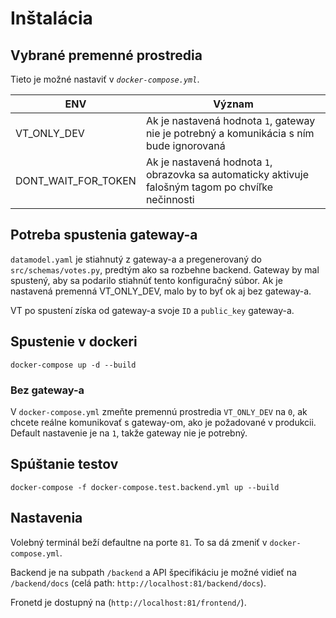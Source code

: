 # Inštalácia

## Vybrané premenné prostredia

Tieto je možné nastaviť v _`docker-compose.yml`_.

| ENV | Význam |
| --- | --- |
| VT_ONLY_DEV | Ak je nastavená hodnota `1`, gateway nie je potrebný a komunikácia s ním bude ignorovaná |
| DONT_WAIT_FOR_TOKEN | Ak je nastavená hodnota `1`, obrazovka sa automaticky aktivuje falošným tagom po chvíľke nečinnosti |


## Potreba spustenia gateway-a

`datamodel.yaml` je stiahnutý z gateway-a a pregenerovaný do `src/schemas/votes.py`, predtým ako sa rozbehne backend. Gateway by mal spustený, aby sa podarilo stiahnúť tento konfiguračný súbor. Ak je nastavená premenná VT_ONLY_DEV, malo by to byť ok aj bez gateway-a.

VT po spustení získa od gateway-a svoje `ID` a `public_key` gateway-a.


## Spustenie v dockeri
```
docker-compose up -d --build
```

### Bez gateway-a

V `docker-compose.yml` zmeňte premennú prostredia `VT_ONLY_DEV` na `0`, ak chcete reálne komunikovať s gateway-om, ako je požadované v produkcii. Default nastavenie je na `1`, takže gateway nie je potrebný.


## Spúštanie testov
```
docker-compose -f docker-compose.test.backend.yml up --build
```

## Nastavenia

Volebný terminál beží defaultne na porte `81`. To sa dá zmeniť v `docker-compose.yml`.

Backend je na subpath `/backend` a API špecifikáciu je možné vidieť na `/backend/docs` (celá path: `http://localhost:81/backend/docs`).

Fronetd je dostupný na (`http://localhost:81/frontend/`).

